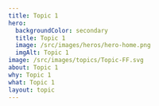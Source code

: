 ```yaml
---
title: Topic 1
hero:
  backgroundColor: secondary
  title: Topic 1
  image: /src/images/heros/hero-home.png
  imgAlt: Topic 1
image: /src/images/topics/Topic-FF.svg
about: Topic 1
why: Topic 1
what: Topic 1
layout: topic
---
```

